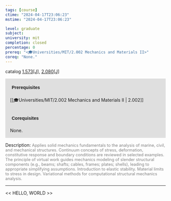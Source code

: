 ```yaml
---
tags: [course]
ctime: "2024-04-17T23:06:23"
mstime: "2024-04-17T23:06:23"

level: graduate
subject: 
university: mit
completion: closed
percentage: 0
prereq: "<🎓Universities/MIT/2.002 Mechanics and Materials II>"
coreq: "None."
---
```


catalog [1.573[J]](http://student.mit.edu/catalog/m1c.html#1.573), [2.080[J]](http://student.mit.edu/catalog/m2a.html#2.080)

<span style="display: block; padding: 15px; background-color: rgb(100, 100, 100, 0.2);"><font id="m_prereq275_0" style="display: block; font-family: Arial, sans-serif; font-weight: bold; padding: 5px">Prerequisites</font><br><span id="prereq275_0">[[🎓Universities/MIT/2.002 Mechanics and Materials II | 2.002]]</span></span>
<span style="display: block; padding: 15px; background-color: rgb(100, 100, 100, 0.2);"><font id="m_coreq275_0" style="display: block; font-family: Arial, sans-serif; font-weight: bold; padding: 5px">Corequisites</font><br><span id="coreq275_0">None.</span></span>

<font style="">Description:</font>
<font style="color: grey; font-size: 0.8rem;">Applies solid mechanics fundamentals to the analysis of marine, civil, and mechanical structures.  Continuum concepts of stress, deformation, constitutive response and boundary conditions are reviewed in selected examples. The principle of virtual work guides mechanics modeling of slender structural components (e.g., beams; shafts; cables, frames; plates; shells), leading to appropriate simplifying assumptions. Introduction to elastic stability.  Material limits to stress in design. Variational methods for computational structural mechanics analysis.</font>



---

<< HELLO, WORLD >>
